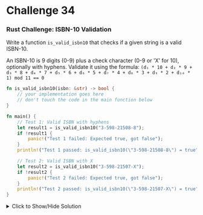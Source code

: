 # Challenge 34

### Rust Challenge: ISBN-10 Validation

Write a function `is_valid_isbn10` that checks if a given string is a valid ISBN-10. 

An ISBN-10 is 9 digits (0-9) plus a check character (0-9 or 'X' for 10), optionally with hyphens. Validate it using the formula: `(d₁ * 10 + d₂ * 9 + d₃ * 8 + d₄ * 7 + d₅ * 6 + d₆ * 5 + d₇ * 4 + d₈ * 3 + d₉ * 2 + d₁₀ * 1) mod 11 == 0`

```rust
fn is_valid_isbn10(isbn: &str) -> bool {
    // your implementation goes here
    // don't touch the code in the main function below
}

fn main() {
    // Test 1: Valid ISBN with hyphens
    let result1 = is_valid_isbn10("3-598-21508-8");
    if !result1 {
        panic!("Test 1 failed: Expected true, got false");
    }
    println!("Test 1 passed: is_valid_isbn10(\"3-598-21508-8\") = true");

    // Test 2: Valid ISBN with X
    let result2 = is_valid_isbn10("3-598-21507-X");
    if !result2 {
        panic!("Test 2 failed: Expected true, got false");
    }
    println!("Test 2 passed: is_valid_isbn10(\"3-598-21507-X\") = true");
}
```

<details>
<summary>Click to Show/Hide Solution</summary>

```rust
fn is_valid_isbn10(isbn: &str) -> bool {
    let cleaned: String = isbn.chars().filter(|c| c.is_alphanumeric()).collect();
    if cleaned.len() != 10 {
        return false;
    }

    let mut sum = 0;
    for (i, c) in cleaned.chars().enumerate() {
        let digit = if c == 'X' && i == 9 {
            10 // Check character 'X' represents 10
        } else if c.is_digit(10) {
            c.to_digit(10).unwrap()
        } else {
            return false; // Invalid character
        };
        sum += digit * (10 - i as u32);
    }

    sum % 11 == 0
}
```
</details>